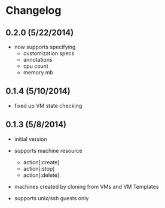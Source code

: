 # Changelog

## 0.2.0 (5/22/2014)

- now supports specifying
  - customization specs
  - annotations
  - cpu count
  - memory mb

## 0.1.4 (5/10/2014)

- fixed up VM state checking
## 0.1.3 (5/8/2014)

- initial version

- supports machine resource
  - action[:create]
  - action[:stop]
  - action[:delete]

- machines created by cloning from VMs and VM Templates

- supports unix/ssh guests only

